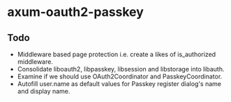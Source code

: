 # axum-oauth2-passkey

## Todo

- Middleware based page protection i.e. create a likes of is_authorized middleware.
- Consolidate liboauth2, libpasskey, libsession and libstorage into libauth.
- Examine if we should use OAuth2Coordinator and PasskeyCoordinator.
- Autofill user.name as default values for Passkey register dialog's name and display name.

